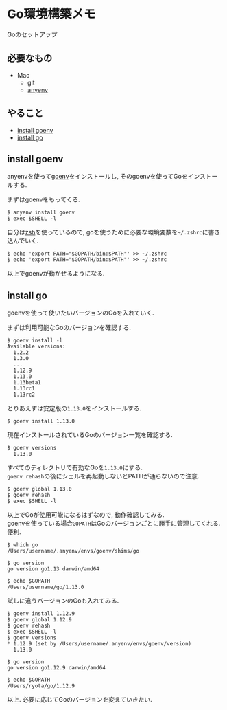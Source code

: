 # Go環境構築メモ
Goのセットアップ

## 必要なもの
- Mac
    - git
    - [anyenv](anyenv.md)

## やること
- [install goenv](#install-goenv)
- [install go](#install-go)

## install goenv
anyenvを使って[goenv](https://github.com/syndbg/goenv)をインストールし, そのgoenvを使ってGoをインストールする.  

まずはgoenvをもってくる.
```
$ anyenv install goenv
$ exec $SHELL -l
```

自分は[zsh](zsh.md)を使っているので, goを使うために必要な環境変数を`~/.zshrc`に書き込んでいく.  

```
$ echo 'export PATH="$GOPATH/bin:$PATH"' >> ~/.zshrc
$ echo 'export PATH="$GOPATH/bin:$PATH"' >> ~/.zshrc
```

以上でgoenvが動かせるようになる.  

## install go
goenvを使って使いたいバージョンのGoを入れていく.  

まずは利用可能なGoのバージョンを確認する.  
```
$ goenv install -l
Available versions:
  1.2.2
  1.3.0
  ...
  1.12.9
  1.13.0
  1.13beta1
  1.13rc1
  1.13rc2
```

とりあえずは安定版の`1.13.0`をインストールする.  

```
$ goenv install 1.13.0
```

現在インストールされているGoのバージョン一覧を確認する.  

```
$ goenv versions
  1.13.0
```

すべてのディレクトリで有効なGoを`1.13.0`にする.  
`goenv rehash`の後にシェルを再起動しないとPATHが通らないので注意.

```
$ goenv global 1.13.0
$ goenv rehash
$ exec $SHELL -l
```

以上でGoが使用可能になるはずなので, 動作確認してみる.  
goenvを使っている場合`GOPATH`はGoのバージョンごとに勝手に管理してくれる. 便利.  

```
$ which go
/Users/username/.anyenv/envs/goenv/shims/go

$ go version
go version go1.13 darwin/amd64

$ echo $GOPATH
/Users/username/go/1.13.0
```

試しに違うバージョンのGoも入れてみる.

```
$ goenv install 1.12.9
$ goenv global 1.12.9
$ goenv rehash
$ exec $SHELL -l
$ goenv versions
* 1.12.9 (set by /Users/username/.anyenv/envs/goenv/version)
  1.13.0

$ go version
go version go1.12.9 darwin/amd64

$ echo $GOPATH
/Users/ryota/go/1.12.9
```

以上. 必要に応じてGoのバージョンを変えていきたい.
